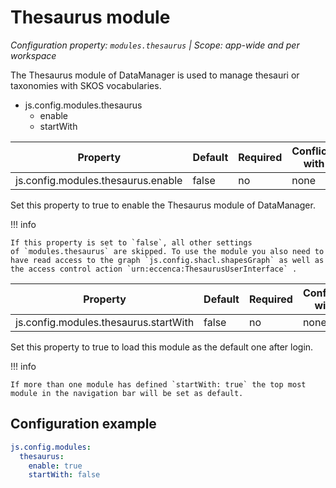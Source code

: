 # Thesaurus module

*Configuration property: `modules.thesaurus` | Scope: app-wide and per workspace*

The Thesaurus module of DataManager is used to manage thesauri or taxonomies with SKOS vocabularies.

-   js.config.modules.thesaurus
    -   enable
    -   startWith

| Property | Default | Required | Conflicts with | Valid values |
| -------- | ------- | -------- | -------------- | ------------ |
| js.config.modules.thesaurus.enable | false | no | none | boolean |

Set this property to true to enable the Thesaurus module of DataManager.

!!! info

    If this property is set to `false`, all other settings of `modules.thesaurus` are skipped. To use the module you also need to have read access to the graph `js.config.shacl.shapesGraph` as well as the access control action `urn:eccenca:ThesaurusUserInterface` .

| Property | Default | Required | Conflicts with | Valid values |
| -------- | ------- | -------- | -------------- | ------------ |
| js.config.modules.thesaurus.startWith | false | no | none | boolean |

Set this property to true to load this module as the default one after login.

!!! info

    If more than one module has defined `startWith: true` the top most module in the navigation bar will be set as default.

## Configuration example

``` yaml
js.config.modules:
  thesaurus:
    enable: true
    startWith: false
```
